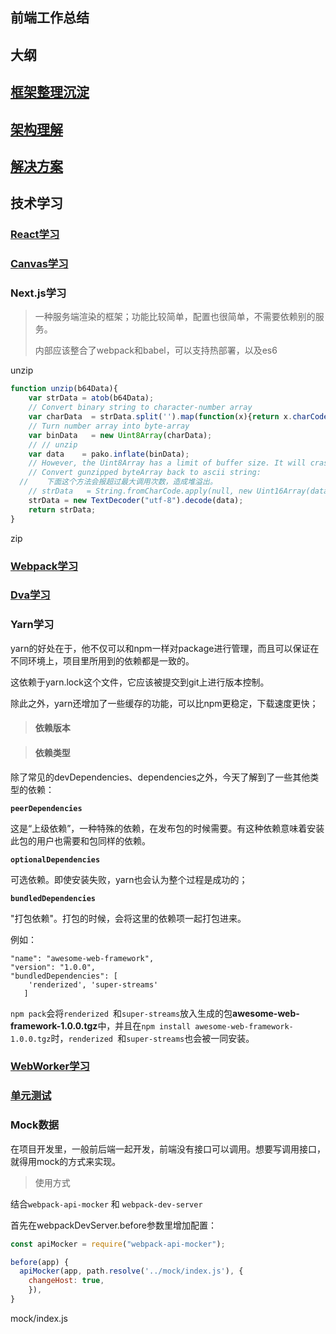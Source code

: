 ## 前端工作总结

## 大纲

## [框架整理沉淀](./前端工作总结-框架沉淀)



## [架构理解](./前端工作总结-架构理解)



## [解决方案](./前端工作总结-解决方案)



## 技术学习

### [React学习](./React学习)



### [Canvas学习](./Canvas学习)

### Next.js学习

> 一种服务端渲染的框架；功能比较简单，配置也很简单，不需要依赖别的服务。
>
> 内部应该整合了webpack和babel，可以支持热部署，以及es6



unzip

```javascript
function unzip(b64Data){
    var strData = atob(b64Data);
    // Convert binary string to character-number array
    var charData  = strData.split('').map(function(x){return x.charCodeAt(0);});
    // Turn number array into byte-array
    var binData   = new Uint8Array(charData);
    // // unzip
    var data    = pako.inflate(binData);
    // However, the Uint8Array has a limit of buffer size. It will crashes on big buffers, the rude max size is 246300 and sometimes it not correct in different browser.
    // Convert gunzipped byteArray back to ascii string:
  //	下面这个方法会报超过最大调用次数，造成堆溢出。
    // strData   = String.fromCharCode.apply(null, new Uint16Array(data));
    strData = new TextDecoder("utf-8").decode(data);
    return strData;
}
```

zip



### [Webpack学习](./Webpack)



### [Dva学习](./Dva)



### Yarn学习

yarn的好处在于，他不仅可以和npm一样对package进行管理，而且可以保证在不同环境上，项目里所用到的依赖都是一致的。 

这依赖于yarn.lock这个文件，它应该被提交到git上进行版本控制。

除此之外，yarn还增加了一些缓存的功能，可以比npm更稳定，下载速度更快；

> #### 依赖版本



> #### 依赖类型

除了常见的devDependencies、dependencies之外，今天了解到了一些其他类型的依赖：

**`peerDependencies`**

这是“上级依赖”，一种特殊的依赖，在发布包的时候需要。有这种依赖意味着安装此包的用户也需要和包同样的依赖。 

**`optionalDependencies`**

可选依赖。即使安装失败，yarn也会认为整个过程是成功的；

**`bundledDependencies`**

"打包依赖"。打包的时候，会将这里的依赖项一起打包进来。

例如：

```
"name": "awesome-web-framework",
"version": "1.0.0",
"bundledDependencies": [
    'renderized', 'super-streams'
   ]
```

`npm pack`会将`renderized `和`super-streams`放入生成的包**awesome-web-framework-1.0.0.tgz**中，并且在`npm install awesome-web-framework-1.0.0.tgz`时，`renderized `和`super-streams`也会被一同安装。



### [WebWorker学习](./WebWorker)



### [单元测试](../单元测试.md)



### Mock数据

在项目开发里，一般前后端一起开发，前端没有接口可以调用。想要写调用接口，就得用mock的方式来实现。

> 使用方式

结合`webpack-api-mocker` 和 `webpack-dev-server`

首先在webpackDevServer.before参数里增加配置：

```js
const apiMocker = require("webpack-api-mocker");

before(app) {
  apiMocker(app, path.resolve('../mock/index.js'), {
    changeHost: true,
	}),
}
```

mock/index.js

```

```






